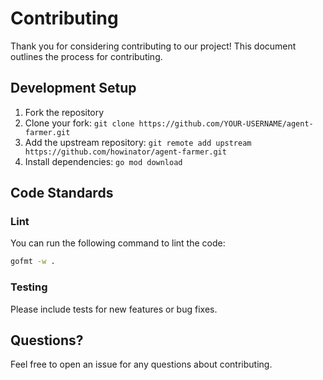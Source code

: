 # Contributing

Thank you for considering contributing to our project! This document outlines the process for contributing.

## Development Setup

1. Fork the repository
2. Clone your fork: `git clone https://github.com/YOUR-USERNAME/agent-farmer.git`
3. Add the upstream repository: `git remote add upstream https://github.com/howinator/agent-farmer.git`
4. Install dependencies: `go mod download`

## Code Standards

### Lint

You can run the following command to lint the code:

```bash
gofmt -w .
```

### Testing

Please include tests for new features or bug fixes.

## Questions?

Feel free to open an issue for any questions about contributing.

